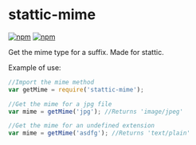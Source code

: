 # stattic-mime

[![npm](https://img.shields.io/npm/v/stattic-mime.svg?style=flat-square)](https://www.npmjs.com/package/stattic-mime)
[![npm](https://img.shields.io/npm/dt/stattic-mime.svg?style=flat-square)](https://www.npmjs.com/package/stattic-mime)

Get the mime type for a suffix. Made for stattic.

Example of use:

```javascript
//Import the mime method
var getMime = require('stattic-mime');

//Get the mime for a jpg file
var mime = getMime('jpg'); //Returns 'image/jpeg'

//Get the mime for an undefined extension
var mime = getMime('asdfg'); //Returns 'text/plain'
```
